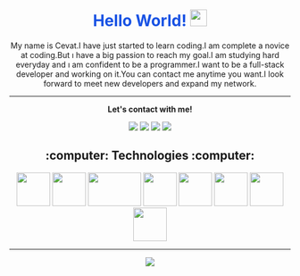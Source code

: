 <h1 align="center" style="color:#1852E4">Hello World! <img src="https://raw.githubusercontent.com/MartinHeinz/MartinHeinz/master/wave.gif" width="30px"></h1>

<p align="center">My name is Cevat.I have just started to learn coding.I am complete a novice at coding.But ı have a big passion to reach my goal.I am studying hard everyday and ı am confident to be a programmer.I want to be a full-stack developer and working on it.You can contact me anytime you want.I look forward to meet new developers and expand my network.</p>
<hr>
<p align="center">
  <b>Let's contact with me!</b>

  <p align="center">
    <a href="https://tweet" alt="Twitter"><img src="https://raw.githubusercontent.com/jayehernandez/jayehernandez/3f5402efef9a0ae89211a6e04609558e862ca616/readme/twitter-fill.svg"></a>
    <a href="https://www.linkedin.com/in/mehmet-cevat-morcicek-b50a29178?lipi=urn%3Ali%3Apage%3Ad_flagship3_profile_view_base_contact_details%3BNYmzl2a2RICRmg6YN2ItmQ%3D%3D" alt="Linkedin"><img src="https://raw.githubusercontent.com/jayehernandez/jayehernandez/3f5402efef9a0ae89211a6e04609558e862ca616/readme/linkedin-fill.svg"></a>
    <a href="mailto:yusufhekimyh@gmail.com" alt="Contact me"><img src="https://raw.githubusercontent.com/jayehernandez/jayehernandez/3f5402efef9a0ae89211a6e04609558e862ca616/readme/mail-fill.svg"></a>
    <a href="https://site" alt="My site"><img src="https://raw.githubusercontent.com/jayehernandez/jayehernandez/3f5402efef9a0ae89211a6e04609558e862ca616/readme/external-link-line.svg"></a>
  </p> 

<h2 align="center">:computer: Technologies :computer:</h2>

<p align="center">
  <img src="http://resources.spacexchimp.com/images/logos/HTML5.png" width="60" height="60">
  <img src="http://resources.spacexchimp.com/images/logos/CSS3.png" width="60" height="60">
  <img src="https://1000logos.net/wp-content/uploads/2020/09/JavaScript-Logo.png" width="95" height="60">
  <img src="https://ensocore.com/media/61/reactjs-logo-sticker%20%281%29.jpg" width="60" height="60">
    <img src="https://e7.pngegg.com/pngimages/46/626/png-clipart-c-logo-the-c-programming-language-computer-icons-computer-programming-source-code-programming-miscellaneous-template.png" width="60" height="60">
  <img src="https://bilisimacademy.com/egitimlerimiz/wp-content/uploads/2021/03/C-Sharp-egitimi.png" width="60" height="60">
  <img src="https://www.onurbabur.com/wp-content/uploads/2017/11/ms-sql-server-logo-square.jpg" width="60" height="60">
  <img src="https://dyltqmyl993wv.cloudfront.net/assets/stacks/postgresql/img/postgresql-stack-220x234.png" width="60" height="60">
</p>

<hr>

<p align="center">
  
  <img src="https://github-readme-stats.vercel.app/api?username=morcicek&show_icons=true">
</p>
